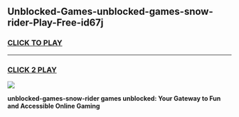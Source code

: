 
## Unblocked-Games-unblocked-games-snow-rider-Play-Free-id67j
<h3>
<a href="https://premium76.site?title=unblocked-games-snow-rider&ref=12A">CLICK TO PLAY</a></h3>
<hr>

<h3>
<a href="https://premium76.site?title=unblocked-games-snow-rider&ref=12A">CLICK 2 PLAY</a>
  
</h3>

<a href="https://premium76.site?title=unblocked-games-snow-rider&ref=12A"><img src="https://clearcache.store/games.png"></a>


**unblocked-games-snow-rider games unblocked: Your Gateway to Fun and Accessible Online Gaming**
